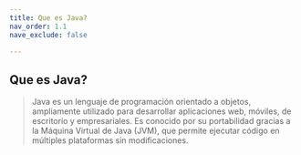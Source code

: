 ```yaml
---
title: Que es Java?
nav_order: 1.1
nave_exclude: false

---
```




## **Que es Java?**

>Java es un lenguaje de programación orientado a objetos, ampliamente utilizado para desarrollar aplicaciones web, móviles, de escritorio y empresariales. Es conocido por su portabilidad gracias a la Máquina Virtual de Java (JVM), que permite ejecutar código en múltiples plataformas sin modificaciones.